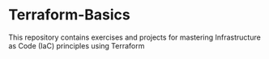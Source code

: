 # Terraform-Basics
This repository contains exercises and projects for mastering Infrastructure as Code (IaC) principles using Terraform
